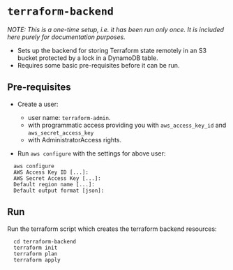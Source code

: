 # `terraform-backend`

_NOTE: 
This is a one-time setup, i.e. it has been run only once. 
It is included here purely for documentation purposes._

* Sets up the backend for storing Terraform state remotely in an S3 bucket protected by a lock in a DynamoDB table.
* Requires some basic pre-requisites before it can be run. 

## Pre-requisites

* Create a user:
  * user name: `terraform-admin`.
  * with programmatic access providing you with `aws_access_key_id` and `aws_secret_access_key` 
  * with AdministratorAccess rights.
  
* Run `aws configure` with the settings for above user:

```
  aws configure
  AWS Access Key ID [...]:
  AWS Secret Access Key [...]:
  Default region name [...]:
  Default output format [json]:
```

## Run

Run the terraform script which creates the terraform backend resources:

```
  cd terraform-backend
  terraform init
  terraform plan
  terraform apply
```
